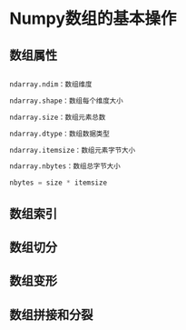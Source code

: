 # Numpy数组的基本操作

## 数组属性

``` python

ndarray.ndim：数组维度

ndarray.shape：数组每个维度大小

ndarray.size：数组元素总数

ndarray.dtype：数组数据类型

ndarray.itemsize：数组元素字节大小

ndarray.nbytes：数组总字节大小

nbytes = size * itemsize

```

## 数组索引

## 数组切分

## 数组变形

## 数组拼接和分裂
